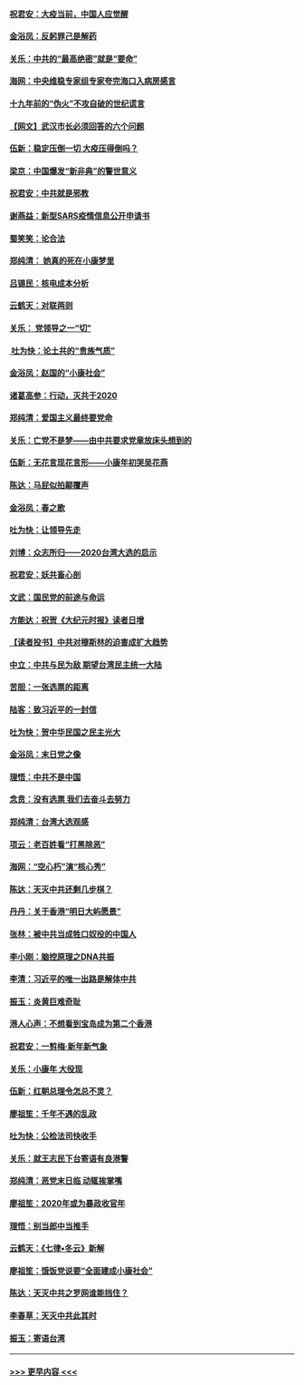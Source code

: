 #### [祝君安：大疫当前，中国人应觉醒](../pages/nsc993/n11821946.md?t=01270633) 
#### [金浴凤：反躬罪己是解药](../pages/nsc993/n11820280.md?t=01270633) 
#### [关乐：中共的“最高绝密”就是“要命”](../pages/nsc993/n11816946.md?t=01270633) 
#### [海网：中央维稳专家组专家夸完海口入病房感言](../pages/nsc993/n11815138.md?t=01270633) 
#### [十九年前的“伪火”不攻自破的世纪谎言](../pages/nsc993/n11813238.md?t=01270633) 
#### [【网文】武汉市长必须回答的六个问题](../pages/nsc993/n11813848.md?t=01270633) 
#### [伍新：稳定压倒一切 大疫压得倒吗？](../pages/nsc993/n11812634.md?t=01270633) 
#### [梁京：中国爆发“新非典”的警世意义](../pages/nsc993/n11812554.md?t=01270633) 
#### [祝君安：中共就是邪教](../pages/nsc993/n11812431.md?t=01270633) 
#### [谢燕益：新型SARS疫情信息公开申请书](../pages/nsc993/n11808840.md?t=01270633) 
#### [蜀笑笑：论合法](../pages/nsc993/n11808064.md?t=01270633) 
#### [郑纯清： 她真的死在小康梦里](../pages/nsc993/n11806623.md?t=01270633) 
#### [吕锡民：核电成本分析](../pages/nsc993/n11806284.md?t=01270633) 
#### [云鹤天：对联两则](../pages/nsc993/n11805957.md?t=01270633) 
#### [关乐： 党领导之一“切”](../pages/nsc993/n11804505.md?t=01270633) 
#### [ 吐为快：论土共的“贵族气质”](../pages/nsc993/n11804490.md?t=01270633) 
#### [金浴凤：赵国的“小康社会”](../pages/nsc993/n11804452.md?t=01270633) 
#### [诸葛高参：行动，灭共于2020](../pages/nsc993/n11804120.md?t=01270633) 
#### [郑纯清：爱国主义最终要党命](../pages/nsc993/n11802197.md?t=01270633) 
#### [关乐：亡党不是梦——由中共要求党章放床头想到的](../pages/nsc993/n11802156.md?t=01270633) 
#### [伍新：无花言现花言形——小康年初哭吴花燕](../pages/nsc993/n11800044.md?t=01270633) 
#### [陈达：马屁似拍颠覆声](../pages/nsc993/n11800010.md?t=01270633) 
#### [金浴凤：春之歌](../pages/nsc993/n11797687.md?t=01270633) 
#### [吐为快：让领导先走](../pages/nsc993/n11797512.md?t=01270633) 
#### [刘博：众志所归——2020台湾大选的启示](../pages/nsc993/n11796878.md?t=01270633) 
#### [祝君安：妖共畜心剖](../pages/nsc993/n11794273.md?t=01270633) 
#### [文武：国民党的前途与命运](../pages/nsc993/n11794198.md?t=01270633) 
#### [方能达：祝贺《大纪元时报》读者日增](../pages/nsc993/n11793807.md?t=01270633) 
#### [【读者投书】中共对穆斯林的迫害成扩大趋势](../pages/nsc993/n11791371.md?t=01270633) 
#### [中立：中共与民为敌 期望台湾民主统一大陆](../pages/nsc993/n11790392.md?t=01270633) 
#### [苦胆：一张选票的距离](../pages/nsc993/n11788914.md?t=01270633) 
#### [陆客：致习近平的一封信](../pages/nsc993/n11788867.md?t=01270633) 
#### [吐为快：贺中华民国之民主光大](../pages/nsc993/n11788618.md?t=01270633) 
#### [金浴凤：末日党之像](../pages/nsc993/n11787475.md?t=01270633) 
#### [理悟：中共不是中国](../pages/nsc993/n11787463.md?t=01270633) 
#### [念贲：没有选票  我们去奋斗去努力](../pages/nsc993/n11787398.md?t=01270633) 
#### [郑纯清：台湾大选观感](../pages/nsc993/n11786210.md?t=01270633) 
#### [项云：老百姓看“打黑除恶”](../pages/nsc993/n11785398.md?t=01270633) 
#### [海网：“空心朽”演“核心秀”](../pages/nsc993/n11783874.md?t=01270633) 
#### [陈达：天灭中共还剩几步棋？](../pages/nsc993/n11783719.md?t=01270633) 
#### [丹丹：关于香港“明日大屿愿景”](../pages/nsc993/n11783273.md?t=01270633) 
#### [张林：被中共当成牲口奴役的中国人](../pages/nsc993/n11782397.md?t=01270633) 
#### [李小刚：脑控原理之DNA共振](../pages/nsc993/n11780962.md?t=01270633) 
#### [李清：习近平的唯一出路是解体中共](../pages/nsc993/n11780866.md?t=01270633) 
#### [振玉：炎黄巨难奇耻](../pages/nsc993/n11779632.md?t=01270633) 
#### [港人心声：不想看到宝岛成为第二个香港](../pages/nsc993/n11778817.md?t=01270633) 
#### [祝君安：一剪梅‧新年新气象](../pages/nsc993/n11776340.md?t=01270633) 
#### [关乐：小康年 大役现](../pages/nsc993/n11774213.md?t=01270633) 
#### [伍新：红朝总理令怎总不灵？](../pages/nsc993/n11770813.md?t=01270633) 
#### [廖祖笙：千年不遇的乱政](../pages/nsc993/n11770373.md?t=01270633) 
#### [吐为快：公检法司快收手](../pages/nsc993/n11770359.md?t=01270633) 
#### [关乐：就王志民下台寄语有良港警](../pages/nsc993/n11769903.md?t=01270633) 
#### [郑纯清：恶党末日临 动辄挨掌嘴](../pages/nsc993/n11769356.md?t=01270633) 
#### [廖祖笙：2020年或为暴政收官年](../pages/nsc993/n11768216.md?t=01270633) 
#### [理悟：别当郎中当推手](../pages/nsc993/n11768243.md?t=01270633) 
#### [云鹤天：《七律▪冬云》新解](../pages/nsc993/n11768204.md?t=01270633) 
#### [廖祖笙：饿饭党说要“全面建成小康社会”](../pages/nsc993/n11767482.md?t=01270633) 
#### [陈达：天灭中共之罗网谁能挡住？](../pages/nsc993/n11767465.md?t=01270633) 
#### [李春草：天灭中共此其时](../pages/nsc993/n11767452.md?t=01270633) 
#### [振玉：寄语台湾](../pages/nsc993/n11767432.md?t=01270633) 

----
#### [ >>> 更早内容 <<< ](../indexes/nsc993-earlier.md)
